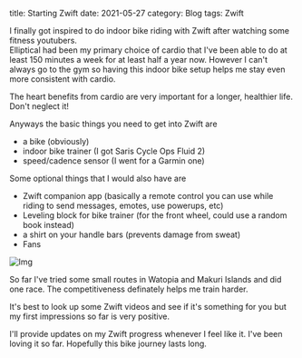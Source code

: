 title: Starting Zwift
date: 2021-05-27
category: Blog
tags: Zwift

I finally got inspired to do indoor bike riding with Zwift after watching some fitness youtubers.  
Elliptical had been my primary choice of cardio that I've been able to do at least 150 minutes a week for at least half a year now.
However I can't always go to the gym so having this indoor bike setup helps me stay even more consistent with cardio.

The heart benefits from cardio are very important for a longer, healthier life.  Don't neglect it!

Anyways the basic things you need to get into Zwift are

- a bike (obviously)
- indoor bike trainer (I got Saris Cycle Ops Fluid 2)
- speed/cadence sensor (I went for a Garmin one)

Some optional things that I would also have are 

- Zwift companion app (basically a remote control you can use while riding to send messages, emotes, use powerups, etc)
- Leveling block for bike trainer (for the front wheel, could use a random book instead)
- a shirt on your handle bars (prevents damage from sweat)
- Fans

<img src="{static}/images/05-27-2021_1.JPG" class="img-fluid" alt="Img">

So far I've tried some small routes in Watopia and Makuri Islands and did one race.  The competitiveness definately helps me 
train harder.

It's best to look up some Zwift videos and see if it's something for you but my first impressions so far is very positive. 

I'll provide updates on my Zwift progress whenever I feel like it.  I've been loving it so far.  Hopefully this bike journey 
lasts long.